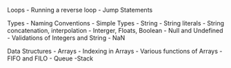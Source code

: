 Loops
    - Running a reverse loop
    - Jump Statements

Types 
    - Naming Conventions
    - Simple Types
    - String
    - String literals
    - String concatenation, interpolation
    - Interger, Floats, Boolean
    - Null and Undefined
    - Validations of Integers and String
    - NaN

Data Structures 
    - Arrays
    - Indexing in Arrays
    - Various functions of Arrays
    - FIFO and FILO
    - Queue
    -Stack